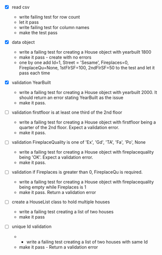 - [x] read csv
    - write failing test for row count
    - let it pass
    - write failing test for column names
    - make the test pass

- [x] data object
    - write a failing test for creating a House object with  yearbuilt 1800
    - make it pass - create with no errors
    - one by one add Id=1, Street = 'Sesame', Fireplaces=0, FireplaceQu=None, 1stFlrSF=100, 2ndFlrSF=50 to the test and let it pass each time
    

- [x] validation YearBuilt
    - write a failing test for creating a House object with  yearbuilt 2000. It should return an error stating YearBuilt as the issue
    - make it pass. 

- [ ] validation firstfloor is at least one third of the 2nd floor
    - write a failing test for creating a House object with  firstfloor being a quarter of the 2nd floor. Expect a validation error.
    - make it pass. 


- [ ] validation FireplaceQuality is one of 'Ex', 'Gd', 'TA', 'Fa', 'Po', None
  - write a failing test for creating a House object with  fireplacequality being 'OK'. Expect a validation error.
  - make it pass. 

- [ ] validation if Fireplaces is greater than 0, FireplaceQu is required.
   - write a failing test for creating a House object with  fireplacequality being empty while Fireplaces is 1
  - make it pass. Return a validation error

- [ ] create a HouseList class to hold multiple houses
    - write a failing test creating a list of two houses
    - make it pass 

- [ ] unique Id validation
    - - write a failing test creating a list of two houses with same Id
    - make it pass - Return a validation error








